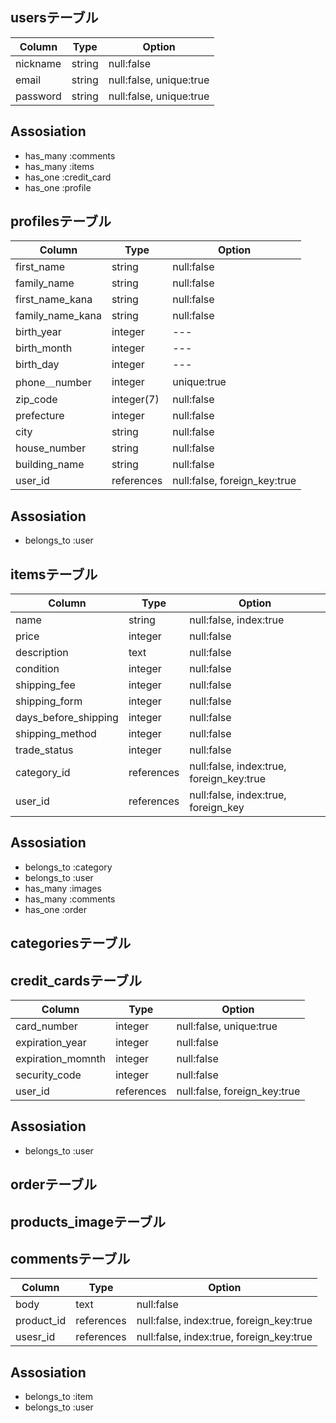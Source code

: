 ## usersテーブル

|Column|Type|Option|
|------|----|------|
|nickname|string|null:false|
|email|string|null:false, unique:true|
|password|string|null:false, unique:true|

## Assosiation
- has_many :comments
- has_many :items
- has_one :credit_card
- has_one :profile

## profilesテーブル

|Column|Type|Option|
|------|----|------|
|first_name|string|null:false|
|family_name|string|null:false|
|first_name_kana|string|null:false|
|family_name_kana|string|null:false|
|birth_year|integer|---|
|birth_month|integer|---|
|birth_day|integer|---|
|phone＿number|integer|unique:true|
|zip_code|integer(7)|null:false|
|prefecture|integer|null:false|
|city|string|null:false|
|house_number|string|null:false|
|building_name|string|null:false|
|user_id|references|null:false, foreign_key:true|

## Assosiation
- belongs_to :user

## itemsテーブル

|Column|Type|Option|
|------|----|------|
|name|string|null:false, index:true|
|price|integer|null:false|
|description|text|null:false|
|condition|integer|null:false|
|shipping_fee|integer|null:false|
|shipping_form|integer|null:false|
|days_before_shipping|integer|null:false|
|shipping_method|integer|null:false|
|trade_status|integer|null:false|
|category_id|references|null:false, index:true, foreign_key:true|
|user_id|references|null:false, index:true, foreign_key|

## Assosiation
- belongs_to :category
- belongs_to :user
- has_many :images
- has_many :comments
- has_one :order

## categoriesテーブル

## credit_cardsテーブル

|Column|Type|Option|
|------|----|------|
|card_number|integer|null:false, unique:true|
|expiration_year|integer|null:false|
|expiration_momnth|integer|null:false|
|security_code|integer|null:false|
|user_id|references|null:false, foreign_key:true|

## Assosiation
- belongs_to :user

## orderテーブル

## products_imageテーブル

## commentsテーブル
|Column|Type|Option|
|------|----|------|
|body|text|null:false|
|product_id|references|null:false, index:true, foreign_key:true|
|usesr_id|references|null:false, index:true, foreign_key:true|

## Assosiation
- belongs_to :item
- belongs_to :user